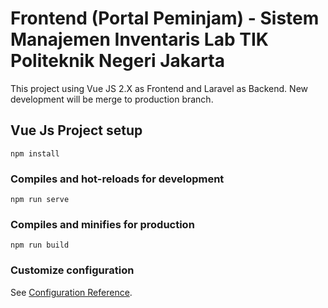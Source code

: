 # Frontend (Portal Peminjam) - Sistem Manajemen Inventaris Lab TIK Politeknik Negeri Jakarta

This project using Vue JS 2.X as Frontend and Laravel as Backend. New development will be merge to production branch.

## Vue Js Project setup

```
npm install
```

### Compiles and hot-reloads for development

```
npm run serve
```

### Compiles and minifies for production

```
npm run build
```

### Customize configuration

See [Configuration Reference](https://cli.vuejs.org/config/).
